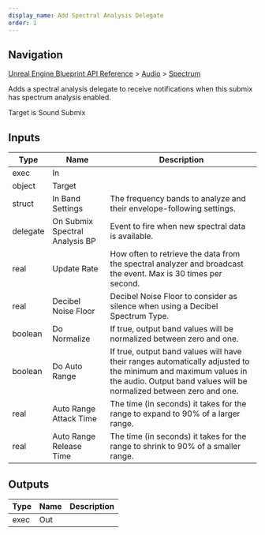 ```yaml
---
display_name: Add Spectral Analysis Delegate
order: 1
---
```

## Navigation

[Unreal Engine Blueprint API Reference](https://dev.epicgames.com/documentation/en-us/unreal-engine/BlueprintAPI) > [Audio](https://dev.epicgames.com/documentation/en-us/unreal-engine/BlueprintAPI/Audio) > [Spectrum](https://dev.epicgames.com/documentation/en-us/unreal-engine/BlueprintAPI/Audio/Spectrum)

Adds a spectral analysis delegate to receive notifications when this submix has spectrum analysis enabled.

Target is Sound Submix

## Inputs

| Type | Name | Description |
| --- | --- | --- |
| exec | In |  |
| object | Target |  |
| struct | In Band Settings | The frequency bands to analyze and their envelope-following settings. |
| delegate | On Submix Spectral Analysis BP | Event to fire when new spectral data is available. |
| real | Update Rate | How often to retrieve the data from the spectral analyzer and broadcast the event. Max is 30 times per second. |
| real | Decibel Noise Floor | Decibel Noise Floor to consider as silence when using a Decibel Spectrum Type. |
| boolean | Do Normalize | If true, output band values will be normalized between zero and one. |
| boolean | Do Auto Range | If true, output band values will have their ranges automatically adjusted to the minimum and maximum values in the audio. Output band values will be normalized between zero and one. |
| real | Auto Range Attack Time | The time (in seconds) it takes for the range to expand to 90% of a larger range. |
| real | Auto Range Release Time | The time (in seconds) it takes for the range to shrink to 90% of a smaller range. |

## Outputs

| Type | Name | Description |
| --- | --- | --- |
| exec | Out |  |

